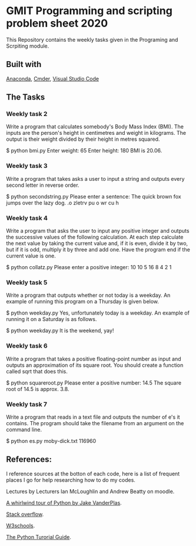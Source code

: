 # GMIT Programming and scripting problem sheet 2020

This Repository contains the weekly tasks given in the Programing and Scrpiting module.

## Built with

[Anaconda](https://www.anaconda.com/), 
[Cmder](https://cmder.net/), 
[Visual Studio Code](https://code.visualstudio.com/)


## The Tasks 

### Weekly task 2

Write a program that calculates somebody's Body Mass Index (BMI). The inputs are the person's height in centimetres and weight in kilograms. The output is their weight divided by their height in metres squared.

$ python bmi.py
Enter weight: 65
Enter height: 180
BMI is 20.06.

### Weekly task 3

Write a program that takes asks a user to input a string and outputs every second letter in reverse order.

$ python secondstring.py
Please enter a sentence: The quick brown fox jumps over the lazy dog.
.o zletrv pu o wr cu h

### Weekly task 4

Write a program that asks the user to input any positive integer and outputs the successive values of the following calculation. At each step calculate the next value by taking the current value and, if it is even, divide it by two, but if it is odd, multiply it by three and add one. Have the program end if the current value is one.

$ python collatz.py
Please enter a positive integer: 10
10 5 16 8 4 2 1

### Weekly task 5

Write a program that outputs whether or not today is a weekday. An example of running this program on a Thursday is given below.

$ python weekday.py
Yes, unfortunately today is a weekday.
An example of running it on a Saturday is as follows.

$ python weekday.py
It is the weekend, yay!


### Weekly task 6

Write a program that takes a positive floating-point number as input and outputs an approximation of its square root. You should create a function called sqrt that does this.

$ python squareroot.py
Please enter a positive number: 14.5
The square root of 14.5 is approx. 3.8.


### Weekly task 7

Write a program that reads in a text file and outputs the number of e's it contains. The program should take the filename from an argument on the command line.

$ python es.py moby-dick.txt
116960




## References:
I reference sources at the botton of each code, here is a list of frequent places I go for help researching how to do my codes. 

Lectures by Lecturers Ian McLoughlin and Andrew Beatty on moodle. 

[A whirlwind tour of Python by Jake VanderPlas](https://jakevdp.github.io/WhirlwindTourOfPython/). 

[Stack overflow](https://stackoverflow.com/).

[W3schools](https://www.w3schools.com/python/).

[The Python Turorial Guide](https://docs.python.org/3/tutorial/).







